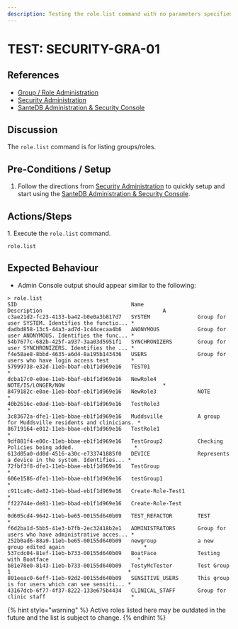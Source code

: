 ```yaml
---
description: Testing the role.list command with no parameters specified.
---
```


# TEST: SECURITY-GRA-01

## References

* [Group / Role Administration](../../../../../../../operations/server-administration/santedb-icdr-admin-console/group-role-management.md)
* [Security Administration](../../../../../../../operations-1/system-administration/security-administration/#demo-environment)&#x20;
* [SanteDB Administration & Security Console](../../../../../../../operations/server-administration/santedb-icdr-admin-console/)

## Discussion

The `role.list` command is for listing groups/roles.

## Pre-Conditions / Setup

1. Follow the directions from [Security Administration](../../../../../../../operations-1/system-administration/security-administration/#demo-environment) to quickly setup and start using the [SanteDB Administration & Security Console](../../../../../../../operations/server-administration/santedb-icdr-admin-console/).

## Actions/Steps

1\. Execute the `role.list` command.

```
role.list
```

## Expected Behaviour

* Admin Console output should appear similar to the following:

```
> role.list
SID                                    Name                 Description                                      A
c3ae21d2-fc23-4133-ba42-b0e0a3b817d7   SYSTEM               Group for user SYSTEM. Identifies the functio... *
dadbd858-13c5-44a3-ad7d-1c44cecaa4b6   ANONYMOUS            Group for user ANONYMOUS. Identifies the func... *
54b7677c-682b-425f-a937-3aa03d5951f1   SYNCHRONIZERS        Group for user SYNCHRONIZERS. Identifies the ... *
f4e58ae8-8bbd-4635-a6d4-8a195b143436   USERS                Group for users who have login access test       *
57999738-e32d-11eb-bbaf-eb1f1d969e16   TEST01                                                                *
dcba17c0-e0ae-11eb-bbaf-eb1f1d969e16   NewRole4             NOTE/IS/LONGER/NOW                               *
8479182c-e0ae-11eb-bbaf-eb1f1d969e16   NewRole3             NOTE                                             *
40b2616c-e0ad-11eb-bbaf-eb1f1d969e16   TestRole3                                                             *
3c83672a-dfe1-11eb-bbae-eb1f1d969e16   Muddsville           A group for Muddsville residents and clinicians. *
86719164-e012-11eb-bbae-eb1f1d969e16   TestRole1                                                             *
9df881f4-e00c-11eb-bbae-eb1f1d969e16   TestGroup2           Checking Policies being added.                   *
613d05a0-dd0d-4516-a30c-e733741885f0   DEVICE               Represents a device in the system. Identifies... *
72fbf3f8-dfe1-11eb-bbae-eb1f1d969e16   TestGroup                                                             *
606e1586-dfe1-11eb-bbae-eb1f1d969e16   testGroup1                                                            *
c911ca0c-de82-11eb-bbad-eb1f1d969e16   Create-Role-Test1                                                     *
ff22744e-de81-11eb-bbad-eb1f1d969e16   Create-Role-Test                                                      *
0d605cd4-9642-11eb-be65-00155d640b09   TEST_REFACTOR        TEST                                             *
f6d2ba1d-5bb5-41e3-b7fb-2ec32418b2e1   ADMINISTRATORS       Group for users who have administrative acces... *
252b0ad6-88a9-11eb-be65-00155d640b09   newgroup             a new group edited again                         *
537cdc04-81ef-11eb-b733-00155d640b09   BoatFace             Testing with Boatface                            *
b81e78e0-8143-11eb-b733-00155d640b09   TestyMcTester        Test Group 1                                     *
801eeac0-6eff-11eb-92d2-00155d640b09   SENSITIVE_USERS      This group is for users which can see sensiti... *
43167dcb-6f77-4f37-8222-133e675b4434   CLINICAL_STAFF       Group for clinic staff                           *
```

{% hint style="warning" %}
Active roles listed here may be outdated in the future and the list is subject to change.
{% endhint %}

